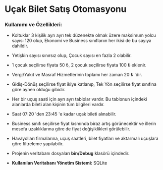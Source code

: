 # Uçak Bilet Satış Otomasyonu


### Kullanımı ve Özellikleri:


- Koltuklar 3 kişilik ayrı ayrı tek düzenekte olmak üzere maksimum yolcu sayısı 120 olup, Ekonomi ve Business sınıflarıın her ikisi de bu sayıya dahildir.

- Yetişkin sayısı sınırsız olup, Çocuk sayısı en fazla 2 olabilir.

- 1 çocuk seçilirse fiyata 50 ₺, 2 çocuk seçilirse fiyata 100 ₺ eklenir.

- Vergi/Yakıt ve Masraf Hizmetlerinin toplamı her zaman 20 ₺ 'dir.

- Gidiş-Dönüş seçilirse fiyat ikiye katlanıp, Tek Yön seçilirse fiyat sınıfına göre aynen olduğu gibidir.

- Her bir uçuş saati için ayrı ayrı tablolar vardır. Bu tablonun içindeki alanlarda bileti alan kişinin tüm bilgileri vardır.

- Saat 07:20 'den 23:45 'e kadar uçak bileti alınabilir.

- Business sınıfı seçilirse fiyat kısmında biraz artış görünecektir ve illerin mesefa uzaklıklarına göre de fiyat değişiklikleri görülebilir.

- Havayolları firmalarına, uçuş saatleri, bilet fiyatları ve aktarmalı uçuşlara göre filtreleme yapılabilir.

- Projenin veritabanı dosyaları **bin/Debug** klasörü içindedir.

- **Kullanılan Veritabanı Yönetim Sistemi:** SQLite
